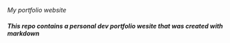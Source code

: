 *My portfolio website*
##### This repo contains a personal dev portfolio wesite that was created with markdown
